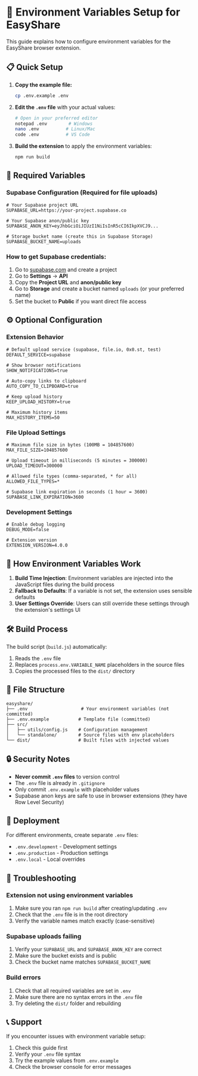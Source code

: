 # 🔧 Environment Variables Setup for EasyShare

This guide explains how to configure environment variables for the EasyShare browser extension.

## 📋 Quick Setup

1. **Copy the example file:**
   ```bash
   cp .env.example .env
   ```

2. **Edit the `.env` file** with your actual values:
   ```bash
   # Open in your preferred editor
   notepad .env        # Windows
   nano .env          # Linux/Mac
   code .env          # VS Code
   ```

3. **Build the extension** to apply the environment variables:
   ```bash
   npm run build
   ```

## 🔑 Required Variables

### Supabase Configuration (Required for file uploads)

```env
# Your Supabase project URL
SUPABASE_URL=https://your-project.supabase.co

# Your Supabase anon/public key
SUPABASE_ANON_KEY=eyJhbGciOiJIUzI1NiIsInR5cCI6IkpXVCJ9...

# Storage bucket name (create this in Supabase Storage)
SUPABASE_BUCKET_NAME=uploads
```

### How to get Supabase credentials:

1. Go to [supabase.com](https://supabase.com) and create a project
2. Go to **Settings** → **API**
3. Copy the **Project URL** and **anon/public key**
4. Go to **Storage** and create a bucket named `uploads` (or your preferred name)
5. Set the bucket to **Public** if you want direct file access

## ⚙️ Optional Configuration

### Extension Behavior
```env
# Default upload service (supabase, file.io, 0x0.st, test)
DEFAULT_SERVICE=supabase

# Show browser notifications
SHOW_NOTIFICATIONS=true

# Auto-copy links to clipboard
AUTO_COPY_TO_CLIPBOARD=true

# Keep upload history
KEEP_UPLOAD_HISTORY=true

# Maximum history items
MAX_HISTORY_ITEMS=50
```

### File Upload Settings
```env
# Maximum file size in bytes (100MB = 104857600)
MAX_FILE_SIZE=104857600

# Upload timeout in milliseconds (5 minutes = 300000)
UPLOAD_TIMEOUT=300000

# Allowed file types (comma-separated, * for all)
ALLOWED_FILE_TYPES=*

# Supabase link expiration in seconds (1 hour = 3600)
SUPABASE_LINK_EXPIRATION=3600
```

### Development Settings
```env
# Enable debug logging
DEBUG_MODE=false

# Extension version
EXTENSION_VERSION=4.0.0
```

## 🔄 How Environment Variables Work

1. **Build Time Injection**: Environment variables are injected into the JavaScript files during the build process
2. **Fallback to Defaults**: If a variable is not set, the extension uses sensible defaults
3. **User Settings Override**: Users can still override these settings through the extension's settings UI

## 🛠️ Build Process

The build script (`build.js`) automatically:

1. Reads the `.env` file
2. Replaces `process.env.VARIABLE_NAME` placeholders in the source files
3. Copies the processed files to the `dist/` directory

## 📁 File Structure

```
easyshare/
├── .env                    # Your environment variables (not committed)
├── .env.example           # Template file (committed)
├── src/
│   ├── utils/config.js    # Configuration management
│   └── standalone/        # Source files with env placeholders
└── dist/                  # Built files with injected values
```

## 🔒 Security Notes

- **Never commit `.env` files** to version control
- The `.env` file is already in `.gitignore`
- Only commit `.env.example` with placeholder values
- Supabase anon keys are safe to use in browser extensions (they have Row Level Security)

## 🚀 Deployment

For different environments, create separate `.env` files:

- `.env.development` - Development settings
- `.env.production` - Production settings
- `.env.local` - Local overrides

## 🐛 Troubleshooting

### Extension not using environment variables
1. Make sure you ran `npm run build` after creating/updating `.env`
2. Check that the `.env` file is in the root directory
3. Verify the variable names match exactly (case-sensitive)

### Supabase uploads failing
1. Verify your `SUPABASE_URL` and `SUPABASE_ANON_KEY` are correct
2. Make sure the bucket exists and is public
3. Check the bucket name matches `SUPABASE_BUCKET_NAME`

### Build errors
1. Check that all required variables are set in `.env`
2. Make sure there are no syntax errors in the `.env` file
3. Try deleting the `dist/` folder and rebuilding

## 📞 Support

If you encounter issues with environment variable setup:

1. Check this guide first
2. Verify your `.env` file syntax
3. Try the example values from `.env.example`
4. Check the browser console for error messages
